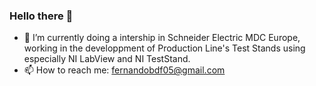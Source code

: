 ### Hello there 👋

- 🔭 I’m currently doing a intership in Schneider Electric MDC Europe, working in the developpment of Production Line's Test Stands using especially NI LabView and NI TestStand.
- 📫 How to reach me: fernandobdf05@gmail.com
